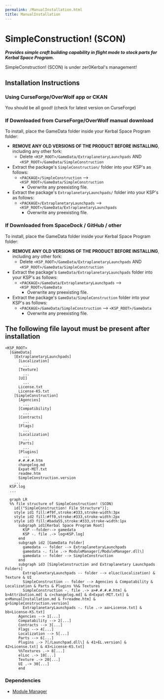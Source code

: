 ```yaml
---
permalink: /ManualInstallation.html
title: ManualInstallation
---
```


<!-- ManualInstallation.md v1.1.0.0
SimpleConstruction! (SCON)
created: 01 Oct 2019
updated: 02 Mar 2022 -->

<!-- based upon work by Lisias -->

# SimpleConstruction! (SCON)

***Provides simple craft building capability in flight mode to stock parts for Kerbal Space Program.***

SimpleConstruction! (SCON) is under zer0Kerbal's management!

## Installation Instructions

### Using CurseForge/OverWolf app or CKAN

You should be all good! (check for latest version on CurseForge)

### If Downloaded from CurseForge/OverWolf manual download

To install, place the GameData folder inside your Kerbal Space Program folder:

* **REMOVE ANY OLD VERSIONS OF THE PRODUCT BEFORE INSTALLING**, including any other fork:
  * Delete `<KSP_ROOT>/GameData/ExtraplanetaryLaunchpads` AND `<KSP_ROOT>/GameData/SimpleConstruction`
* Extract the package's `SimpleConstruction/` folder into your KSP's as follows:
  * `<PACKAGE>/SimpleConstruction` --> `<KSP_ROOT>/GameData/SimpleConstruction`
    * Overwrite any preexisting file.
* Extract the package's `ExtraplanetaryLaunchpads/` folder into your KSP's as follows:
  * `<PACKAGE>/ExtraplanetaryLaunchpads` --> `<KSP_ROOT>/GameData/ExtraplanetaryLaunchpads`
    * Overwrite any preexisting file.

### If Downloaded from SpaceDock / GitHub / other

To install, place the GameData folder inside your Kerbal Space Program folder:

* **REMOVE ANY OLD VERSIONS OF THE PRODUCT BEFORE INSTALLING**, including any other fork:
  * Delete `<KSP_ROOT>/GameData/ExtraplanetaryLaunchpads` AND `<KSP_ROOT>/GameData/SimpleConstruction`
* Extract the package's `GameData/ExtraplanetaryLaunchpads` folder into your KSP's as follows:
  * `<PACKAGE>/GameData/ExtraplanetaryLaunchpads` --> `<KSP_ROOT>/GameData`
    * Overwrite any preexisting file.
* Extract the package's `GameData/SimpleConstruction` folder into your KSP's as follows:
  * `<PACKAGE>/GameData/SimpleConstruction` --> `<KSP_ROOT>/GameData`
    * Overwrite any preexisting file.

## The following file layout must be present after installation

```
<KSP_ROOT>
  [GameData]
    [ExtraplanetaryLaunchpads]
      [Localization]
        ...
      [Texture]
        ...
      [UI]
        ...
      License.txt
      License-KS.txt
    [SimpleConstruction]
      [Agencies]
        ...
      [Compatibility]
        ...
      [Contracts]
        ...
      [Flags]
        ...
      [Localization]
        ...
      [Parts]
        ...
      [Plugins]
        ...
      #.#.#.#.htm
      changelog.md
      Expat-MIT.txt
      readme.htm
      SimpleConstruction.version
    ...
  KSP.log
  ...
```

```mermaid
  graph LR
  %% file structure of SimpleConstruction! (SCON)
    id[("SimpleConstruction! File Structure")];
    style id1 fill:#f9f,stroke:#333,stroke-width:3px
    style id2 fill:#ff0,stroke:#333,stroke-width:2px
    style id3 fill:#bada55,stroke:#333,stroke-width:1px
      subgraph id1[Kerbal Space Program Root]
        KSP --folder--> gamedata
        KSP -. file .-> log>KSP.log]
      end
      subgraph id2 [GameData Folder]
        gamedata -- folder --> ExtraplanetaryLaunchpads
        gamedata -. file .-> ModuleManager[/ModuleManager.dll\]
        gamedata -- folder --> SimpleConstruction
      end
      subgraph id3 [SimpleConstruction and Extraplanetary Launchpads Folders]
        ExtraplanetaryLaunchpads -- folder --> elLoc(Localization) & Texture & UI
        SimpleConstruction -- folder --> Agencies & Compatability & Localization & Parts & Plugins %%& Textures
        SimpleConstruction -. file .-> a>#.#.#.#.htm] & b>Attribution.md] & c>changelog.md] & d>Expat-MIT.txt] & e>ManualInstallation.md & f>readme.htm] & g>SimpleConstruction.version]
        ExtraplanetaryLaunchpads -. file .-> aa>License.txt] & bb>License-KS.txt]
      Agencies --> 1[...]
      Compatability --> 2[...]
      Contracts --> 3[...]
      Flags --> 4[...]
      Localization --> 5[...]
      Parts --> 6[...]
      Plugins .-> 7[/Launchpad.dll\] & 41>EL.version] & 42>License.txt] & 43>License-KS.txt]
      %%Textures .-> 8[...]
      elLoc .-> 10[...]
      Texture .-> 20[...]
      UI .-> 30[...]
      end
```

### Dependencies

* [Module Manager][thread:mm]

[thread:mm]: https://forum.kerbalspaceprogram.com/index.php?/topic/50533-* "Module Manager"
